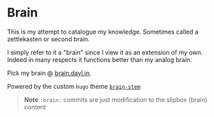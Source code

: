 # Brain

This is my attempt to catalogue my knowledge.
Sometimes called a zettlekasten or second brain.

I simply refer to it a "brain" since I view it as an extension of my own.
Indeed in many respects it functions better than my analog brain.

Pick my brain @ [brain.dayl.in](https://brain.dayl.in).

Powered by the custom `hugo` theme [`brain-stem`](https://github.com/daylinmorgan/brain-stem/)

> **Note**
> `:brain:` commits are just modification to the slipbox (brain) content
